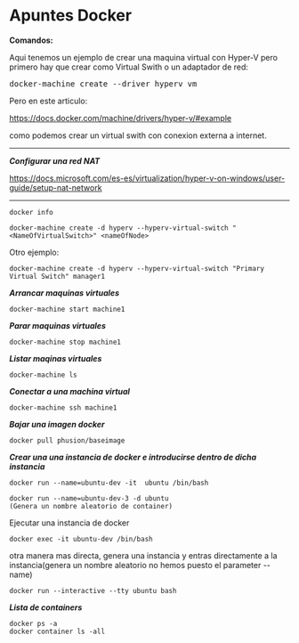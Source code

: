 # Apuntes Docker

**Comandos:**

Aqui tenemos un ejemplo de crear una maquina virtual con Hyper-V pero primero hay que crear como Virtual Swith o un adaptador de red:
<pre>
docker-machine create --driver hyperv vm
</pre>
Pero en este articulo:

https://docs.docker.com/machine/drivers/hyper-v/#example

como podemos crear un virtual swith con conexion externa a internet.
___

***Configurar una red NAT***

https://docs.microsoft.com/es-es/virtualization/hyper-v-on-windows/user-guide/setup-nat-network

___
~~~
docker info

docker-machine create -d hyperv --hyperv-virtual-switch "<NameOfVirtualSwitch>" <nameOfNode>
~~~

Otro ejemplo:
~~~
docker-machine create -d hyperv --hyperv-virtual-switch "Primary Virtual Switch" manager1
~~~
***Arrancar maquinas virtuales***
~~~
docker-machine start machine1
~~~
***Parar maquinas virtuales***
~~~
docker-machine stop machine1
~~~
***Listar maqinas virtuales***
~~~
docker-machine ls
~~~
***Conectar a una machina virtual***
~~~
docker-machine ssh machine1
~~~

***Bajar una imagen docker***
~~~
docker pull phusion/baseimage
~~~

***Crear una una instancia de docker e introducirse dentro de dicha instancia***
~~~
docker run --name=ubuntu-dev -it  ubuntu /bin/bash
~~~
~~~
docker run --name=ubuntu-dev-3 -d ubuntu
(Genera un nombre aleatorio de container)
~~~
Ejecutar una instancia de docker
~~~
docker exec -it ubuntu-dev /bin/bash
~~~

otra manera mas directa, genera una instancia y entras directamente a la instancia(genera un nombre aleatorio no hemos puesto el parameter --name)
~~~
docker run --interactive --tty ubuntu bash
~~~

***Lista de containers***

~~~
docker ps -a
docker container ls -all
~~~

